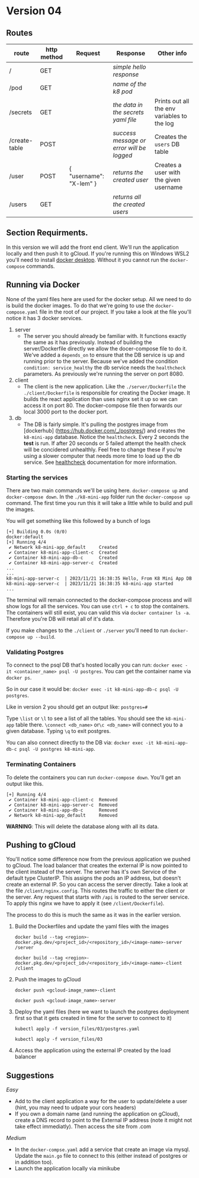 # Version 04

## Routes

| route         | http method | Request                 | Response                                  | Other info                                  |
| ------------- | ----------- | ----------------------- | ----------------------------------------- | ------------------------------------------- |
| /             | GET         |                         | _simple hello response_                   |                                             |
| /pod          | GET         |                         | _name of the k8 pod_                      |                                             |
| /secrets      | GET         |                         | _the data in the secrets yaml file_       | Prints out all the env variables to the log |
| /create-table | POST        |                         | _success message or error will be logged_ | Creates the `users` DB table                |
| /user         | POST        | { "username": "X-lem" } | _returns the created user_                | Creates a user with the given username      |
| /users        | GET         |                         | _returns all the created users_           |                                             |

## Section Requirments.

In this version we will add the front end client. We'll run the application locally and then push it to gCloud. If you're running this on Windows WSL2 you'll need to install [docker desktop](https://docs.docker.com/desktop/install/windows-install/). Without it you cannot run the `docker-compose` commands.

## Running via Docker

None of the yaml files here are used for the docker setup. All we need to do is build the docker images. To do that we're going to use the `docker-compose.yaml` file in the root of our project. If you take a look at the file you'll notice it has 3 docker services.

1. server
   - The server you should already be familiar with. It functions exactly the same as it has previously. Instead of building the server/Dockerfile directly we allow the docer-compose file to do it. We've added a `depends_on` to ensure that the DB service is up and running prior to the server. Because we've added the condition `condition: service_healthy` the db service needs the `healthcheck` parameters. As previously we're running the server on port 8080.
2. client
   - The client is the new application. Like the `./server/Dockerfile` the `./client/Dockerfile` is responsible for creating the Docker image. It builds the react application than uses nginx set it up so we can access it on port 80. The docker-compose file then forwards our local 3000 port to the docker port.
3. db
   - The DB is fairly simple. It's pulling the postgres image from [dockerhub] (https://hub.docker.com/_/postgres/) and creates the `k8-mini-app` database. Notice the `healthcheck`. Every 2 seconds the **test** is run. If after 20 seconds or 5 failed attempt the health check will be concidered unhealthly. Feel free to change these if you're using a slower computer that needs more time to load up the db service. See [healthcheck](https://docs.docker.com/engine/reference/builder/#healthcheck) documentation for more information.

### Starting the services

There are two main commands we'll be using here. `docker-compose up` and `docker-compose down`. In the `./k8-mini-app` folder run the `docker-compose up` command. The first time you run this it will take a little while to build and pull the images.

You will get something like this followed by a bunch of logs

```
[+] Building 0.0s (0/0)                                                                                                                                                                                                                    docker:default
[+] Running 4/4
 ✔ Network k8-mini-app_default     Created
 ✔ Container k8-mini-app-client-c  Created
 ✔ Container k8-mini-app-db-c      Created
 ✔ Container k8-mini-app-server-c  Created
...
...
k8-mini-app-server-c  | 2023/11/21 16:38:35 Hello, From K8 Mini App DB
k8-mini-app-server-c  | 2023/11/21 16:38:35 k8-mini-app started
...
```

The terminal will remain connected to the docker-compose process and will show logs for all the services. You can use `ctrl + c` to stop the containers. The containers will still exist, you can valid this via `docker container ls -a`. Therefore you're DB will retail all of it's data.

If you make changes to the `./client` or `./server` you'll need to run `docker-compose up --build`.

### Validating Postgres

To connect to the psql DB that's hosted locally you can run: `docker exec -it <container_name> psql -U postgres`. You can get the container name via `docker ps`.

So in our case it would be: `docker exec -it k8-mini-app-db-c psql -U postgres`.

Like in version 2 you should get an output like: `postgres=# `

Type `\list` or `\l` to see a list of all the tables. You should see the `k8-mini-app` table there. `\connect <db_name>` or`\c <db_name>` will connect you to a given database. Typing `\q` to exit postgres.

You can also connect directly to the DB via: `docker exec -it k8-mini-app-db-c psql -U postgres k8-mini-app`.

### Terminating Containers

To delete the containers you can run `docker-compose down`. You'll get an output like this.

```
[+] Running 4/4
 ✔ Container k8-mini-app-client-c  Removed
 ✔ Container k8-mini-app-server-c  Removed
 ✔ Container k8-mini-app-db-c      Removed
 ✔ Network k8-mini-app_default     Removed
```

**WARNING**: This will delete the database along with all its data.

## Pushing to gCloud

You'll notice some difference now from the previous application we pushed to gCloud. The load balancer that creates the external IP is now pointed to the client instead of the server. The server has it's own Service of the default type ClusterIP. This assigns the pods an IP address, but doesn't create an external IP. So you can access the server directly. Take a look at the file `/client/nginx.config`. This routes the traffic to either the client or the server. Any request that starts with `/api` is routed to the server service. To apply this nginx we have to apply it (see `/client/Dockerfile`).

The process to do this is much the same as it was in the earlier version.

1. Build the Dockerfiles and update the yaml files with the images

   `docker build --tag <region>-docker.pkg.dev/<project_id>/<repository_id>/<image-name>-server /server`

   `docker build --tag <region>-docker.pkg.dev/<project_id>/<repository_id>/<image-name>-client /client`

2. Push the images to gCloud

   `docker push <gcloud-image_name>-client`

   `docker push <gcloud-image_name>-server`

3. Deploy the yaml files (here we want to launch the postgres deployment first so that it gets created in time for the server to connect to it)

   `kubectl apply -f version_files/03/postgres.yaml`

   `kubectl apply -f version_files/03`

4. Access the application using the external IP created by the load balancer

## Suggestions

_Easy_

- Add to the client application a way for the user to update/delete a user (hint, you may need to udpate your cors headers)
- If you own a domain name (and running the application on gCloud), create a DNS record to point to the External IP address (note it might not take effect immediatly). Then access the site from <your-domain>.com

_Medium_

- In the `docker-compse.yaml` add a service that create an image via mysql. Update the `main.go` file to connect to this (either instead of postgres or in addition too).
- Launch the application locally via minikube
